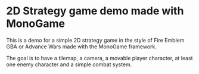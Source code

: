# 2D Strategy game demo made with MonoGame

This is a demo for a simple 2D strategy game in the style of Fire Emblem GBA or Advance Wars made with the MonoGame framework. 

The goal is to have a tilemap, a camera, a movable player character, at least one enemy character and a simple combat system.  
